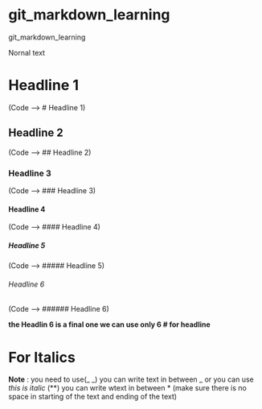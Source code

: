 # git_markdown_learning
git_markdown_learning


Nornal text

# Headline 1
(Code -->  # Headline 1)
## Headline 2
(Code -->  ## Headline 2)
### Headline 3
(Code -->  ### Headline 3)
#### Headline 4
(Code -->  #### Headline 4)
##### Headline 5
(Code -->  ##### Headline 5)
###### Headline 6
(Code -->  ###### Headline 6)

**the Headlin 6 is a final one we can use only 6 # for headline**

# For Italics 
**Note** : you need to use(_ _) you can write text in between _ 
or you can use *this is italic* (**) you can write wtext in between *  (make sure there is no space in starting of the text and ending of the text)